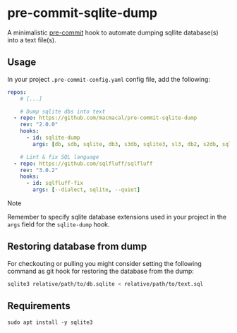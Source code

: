 # pre-commit-sqlite-dump

A minimalistic [pre-commit](https://github.com/pre-commit/pre-commit) hook to automate dumping sqllite database(s) into a text file(s).

## Usage
In your project `.pre-commit-config.yaml` config file, add the following:

```yaml
repos:
    # [...]

    # Dump sqlite dbs into text
  - repo: https://github.com/macmacal/pre-commit-sqlite-dump
    rev: "2.0.0"
    hooks:
      - id: sqlite-dump
        args: [db, sdb, sqlite, db3, s3db, sqlite3, sl3, db2, s2db, sqlite2, sl2]

    # Lint & fix SQL language
  - repo: https://github.com/sqlfluff/sqlfluff
    rev: "3.0.2"
    hooks:
      - id: sqlfluff-fix
        args: [--dialect, sqlite, --quiet]

```

> [!NOTE]
> Remember to specify sqlite database extensions used in your project in the `args` field for the `sqlite-dump` hook.

## Restoring database from dump
For checkouting or pulling you might consider setting the following command as git hook for restoring the database from the dump:
```bash
sqlite3 relative/path/to/db.sqlite < relative/path/to/text.sql
```

## Requirements
```
sudo apt install -y sqlite3
```
